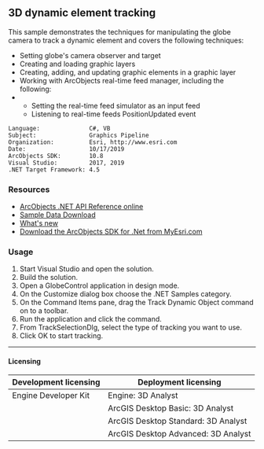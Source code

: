 ## 3D dynamic element tracking

  <div xmlns="http://www.w3.org/1999/xhtml" xmlns:my="http://schemas.microsoft.com/office/infopath/2003/myXSD/2006-02-10T23:25:53">This sample demonstrates the techniques for manipulating the globe camera to track a dynamic element and covers the following techniques:</div>

*   Setting globe's camera observer and target
*   Creating and loading graphic layers
*   Creating, adding, and updating graphic elements in a graphic layer
*   Working with ArcObjects real-time feed manager, including the following:
*   *   Setting the real-time feed simulator as an input feed
    *   Listening to real-time feeds PositionUpdated event   


<!-- TODO: Fill this section below with metadata about this sample-->
```
Language:              C#, VB
Subject:               Graphics Pipeline
Organization:          Esri, http://www.esri.com
Date:                  10/17/2019
ArcObjects SDK:        10.8
Visual Studio:         2017, 2019
.NET Target Framework: 4.5
```

### Resources

* [ArcObjects .NET API Reference online](http://desktop.arcgis.com/en/arcobjects/latest/net/webframe.htm)  
* [Sample Data Download](../../releases)  
* [What's new](http://desktop.arcgis.com/en/arcobjects/latest/net/webframe.htm#91cabc68-2271-400a-8ff9-c7fb25108546.htm)  
* [Download the ArcObjects SDK for .Net from MyEsri.com](https://my.esri.com/)  

### Usage
1. Start Visual Studio and open the solution.  
1. Build the solution.  
1. Open a GlobeControl application in design mode.  
1. On the Customize dialog box choose the .NET Samples category.  
1. On the Command Items pane, drag the Track Dynamic Object command on to a toolbar.  
1. Run the application and click the command.  
1. From TrackSelectionDlg, select the type of tracking you want to use.  
1. Click OK to start tracking.  









---------------------------------

#### Licensing  
| Development licensing | Deployment licensing | 
| ------------- | ------------- | 
| Engine Developer Kit | Engine: 3D Analyst |  
|  | ArcGIS Desktop Basic: 3D Analyst |  
|  | ArcGIS Desktop Standard: 3D Analyst |  
|  | ArcGIS Desktop Advanced: 3D Analyst |  



